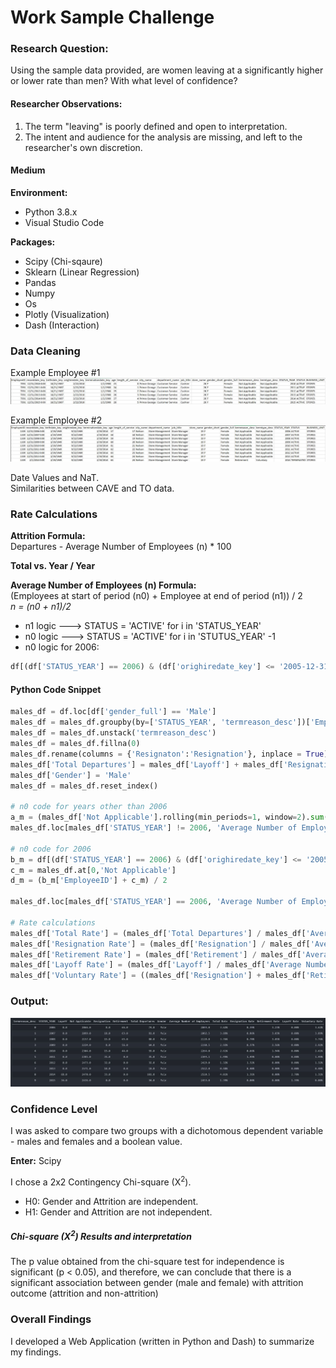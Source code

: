 # Work Sample Challenge

### Research Question:
Using the sample data provided, are women leaving at a significantly higher or lower rate than men?  With what level of confidence?

#### Researcher Observations: 
1. The term "leaving" is poorly defined and open to interpretation.
2. The intent and audience for the analysis are missing, and left to the researcher's own discretion.

#### Medium
**Environment:**
* Python 3.8.x
* Visual Studio Code

**Packages:**
* Scipy (Chi-sqaure)
* Sklearn (Linear Regression)
* Pandas 
* Numpy
* Os
* Plotly (Visualization)
* Dash (Interaction)

### Data Cleaning
Example Employee #1
![A](assets/employee1.jpg)

Example Employee #2
![B](assets/employee2.jpg)

Date Values and NaT.\
Similarities between CAVE and TO data.

### Rate Calculations
**Attrition Formula:** \
Departures - Average Number of Employees (n) * 100

**Total vs. Year / Year**

**Average Number of Employees (n) Formula:** \
(Employees at start of period (n0) + Employee at end of period (n1)) / 2 \
*n = (n0 + n1)/2*
- n1 logic ---> STATUS = 'ACTIVE' for i in 'STATUS_YEAR'
- n0 logic ---> STATUS = 'ACTIVE' for i in 'STUTUS_YEAR' -1
- n0 logic for 2006:
~~~python
df[(df['STATUS_YEAR'] == 2006) & (df['orighiredate_key'] <= '2005-12-31') & (df['gender_full'] == 'Male')].nunique()
~~~

#### Python Code Snippet
~~~python
males_df = df.loc[df['gender_full'] == 'Male']
males_df = males_df.groupby(by=['STATUS_YEAR', 'termreason_desc'])['EmployeeID'].nunique()
males_df = males_df.unstack('termreason_desc')
males_df = males_df.fillna(0)
males_df.rename(columns = {'Resignaton':'Resignation'}, inplace = True)
males_df['Total Departures'] = males_df['Layoff'] + males_df['Resignation'] + males_df['Retirement']
males_df['Gender'] = 'Male'
males_df = males_df.reset_index()

# n0 code for years other than 2006
a_m = (males_df['Not Applicable'].rolling(min_periods=1, window=2).sum())/2
males_df.loc[males_df['STATUS_YEAR'] != 2006, 'Average Number of Employees'] = a_m

# n0 code for 2006
b_m = df[(df['STATUS_YEAR'] == 2006) & (df['orighiredate_key'] <= '2005-12-31') & (df['gender_full'] == 'Male')].nunique()
c_m = males_df.at[0,'Not Applicable']
d_m = (b_m['EmployeeID'] + c_m) / 2

males_df.loc[males_df['STATUS_YEAR'] == 2006, 'Average Number of Employees'] = d_m

# Rate calculations
males_df['Total Rate'] = (males_df['Total Departures'] / males_df['Average Number of Employees']).map('{:.2%}'.format)
males_df['Resignation Rate'] = (males_df['Resignation'] / males_df['Average Number of Employees']).map('{:.2%}'.format)
males_df['Retirement Rate'] = (males_df['Retirement'] / males_df['Average Number of Employees']).map('{:.2%}'.format)
males_df['Layoff Rate'] = (males_df['Layoff'] / males_df['Average Number of Employees']).map('{:.2%}'.format)
males_df['Voluntary Rate'] = ((males_df['Resignation'] + males_df['Retirement']) / males_df['Average Number of Employees']).map('{:.2%}'.format)
~~~

### Output:
![C](assets/output.jpg)

### Confidence Level
I was asked to compare two groups with a dichotomous dependent variable - males and females and a boolean value.

**Enter:** Scipy

I chose a 2x2 Contingency Chi-square (X<sup>2</sup>).

* H0: Gender and Attrition are independent.
* H1: Gender and Attrition are not independent.

##### Chi-square (X<sup>2</sup>) Results and interpretation
The p value obtained from the chi-square test for independence is significant (p < 0.05), and therefore, we can conclude that there is a significant association between gender (male and female) with attrition outcome (attrition and non-attrition)

### Overall Findings
I developed a Web Application (written in Python and Dash) to summarize my findings.